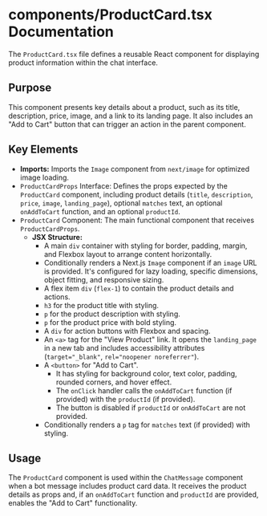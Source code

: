 # components/ProductCard.tsx Documentation

The `ProductCard.tsx` file defines a reusable React component for displaying product information within the chat interface.

## Purpose

This component presents key details about a product, such as its title, description, price, image, and a link to its landing page. It also includes an "Add to Cart" button that can trigger an action in the parent component.

## Key Elements

-   **Imports:** Imports the `Image` component from `next/image` for optimized image loading.
-   `ProductCardProps` Interface: Defines the props expected by the `ProductCard` component, including product details (`title`, `description`, `price`, `image`, `landing_page`), optional `matches` text, an optional `onAddToCart` function, and an optional `productId`.
-   `ProductCard` Component: The main functional component that receives `ProductCardProps`.
    -   **JSX Structure:**
        -   A main `div` container with styling for border, padding, margin, and Flexbox layout to arrange content horizontally.
        -   Conditionally renders a Next.js `Image` component if an `image` URL is provided. It's configured for lazy loading, specific dimensions, object fitting, and responsive sizing.
        -   A flex item `div` (`flex-1`) to contain the product details and actions.
        -   `h3` for the product title with styling.
        -   `p` for the product description with styling.
        -   `p` for the product price with bold styling.
        -   A `div` for action buttons with Flexbox and spacing.
        -   An `<a>` tag for the "View Product" link. It opens the `landing_page` in a new tab and includes accessibility attributes (`target="_blank"`, `rel="noopener noreferrer"`).
        -   A `<button>` for "Add to Cart".
            -   It has styling for background color, text color, padding, rounded corners, and hover effect.
            -   The `onClick` handler calls the `onAddToCart` function (if provided) with the `productId` (if provided).
            -   The button is disabled if `productId` or `onAddToCart` are not provided.
        -   Conditionally renders a `p` tag for `matches` text (if provided) with styling.

## Usage

The `ProductCard` component is used within the `ChatMessage` component when a bot message includes product card data. It receives the product details as props and, if an `onAddToCart` function and `productId` are provided, enables the "Add to Cart" functionality.
